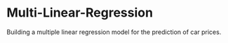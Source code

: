 # Multi-Linear-Regression
Building a multiple linear regression model for the prediction of car prices.
